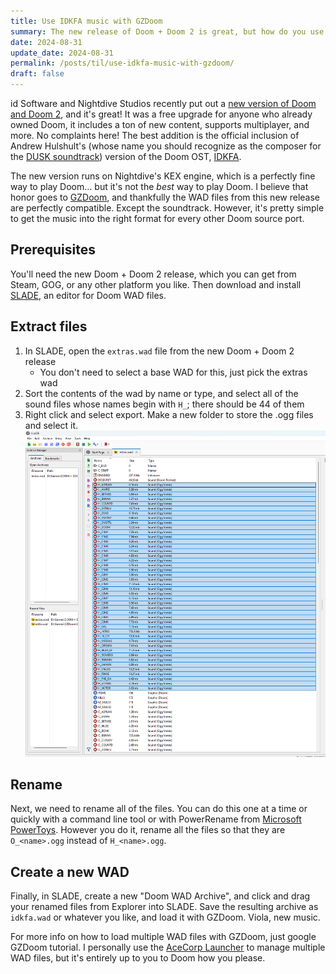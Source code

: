 ```yaml
---
title: Use IDKFA music with GZDoom
summary: The new release of Doom + Doom 2 is great, but how do you use Andrew Hulshult's version of the OST with GZDoom?
date: 2024-08-31
update_date: 2024-08-31
permalink: /posts/til/use-idkfa-music-with-gzdoom/
draft: false
---
```

id Software and Nightdive Studios recently put out a [new version of Doom and Doom 2](https://store.steampowered.com/app/2280/DOOM__DOOM_II/), and it's great! It was a free upgrade for anyone who already owned Doom, it includes a ton of new content, supports multiplayer, and more. No complaints here! The best addition is the official inclusion of Andrew Hulshult's (whose name you should recognize as the composer for the [DUSK soundtrack](https://open.spotify.com/album/76UOCrbziU5D43w6u0470o?si=CcN9lO0BQ-66OPJA38sH2g)) version of the Doom OST, [IDKFA](https://open.spotify.com/album/2YqpDPPwqaKCoSBe36hVAe?si=kyHcpXo_RfeHUmC1_HKOow).

The new version runs on Nightdive's KEX engine, which is a perfectly fine way to play Doom... but it's not the *best* way to play Doom. I believe that honor goes to [GZDoom](https://zdoom.org/downloads), and thankfully the WAD files from this new release are perfectly compatible. Except the soundtrack. However, it's pretty simple to get the music into the right format for every other Doom source port.

## Prerequisites

You'll need the new Doom + Doom 2 release, which you can get from Steam, GOG, or any other platform you like. Then download and install [SLADE](https://slade.mancubus.net/index.php?page=downloads), an editor for Doom WAD files.

## Extract files

1. In SLADE, open the `extras.wad` file from the new Doom + Doom 2 release
	- You don't need to select a base WAD for this, just pick the extras wad
2. Sort the contents of the wad by name or type, and select all of the sound files whose names begin with `H_`; there should be 44 of them
3. Right click and select export. Make a new folder to store the .ogg files and select it.
\
![SLADE extract step](./attachments/idkfa1.png)
## Rename

Next, we need to rename all of the files. You can do this one at a time or quickly with a command line tool or with PowerRename from [Microsoft PowerToys](https://github.com/microsoft/PowerToys). However you do it, rename all the files so that they are `O_<name>.ogg` instead of `H_<name>.ogg`.

## Create a new WAD

Finally, in SLADE, create a new "Doom WAD Archive", and click and drag your renamed files from Explorer into SLADE. Save the resulting archive as `idkfa.wad` or whatever you like, and load it with GZDoom. Viola, new music.

For more info on how to load multiple WAD files with GZDoom, just google GZDoom tutorial. I personally use the [AceCorp Launcher](https://accensi.gitlab.io/acecorpengineering/acecorp-launcher.html) to manage multiple WAD files, but it's entirely up to you to Doom how you please.